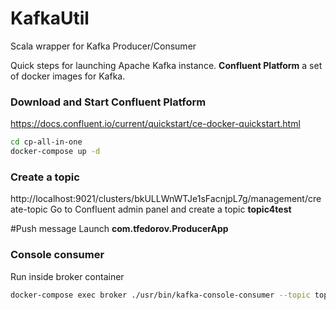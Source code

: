 # KafkaUtil
Scala wrapper for Kafka Producer/Consumer

Quick steps for launching Apache Kafka instance. **Confluent Platform** a set of docker images for Kafka.

###  Download and Start Confluent Platform
https://docs.confluent.io/current/quickstart/ce-docker-quickstart.html

```sh
cd cp-all-in-one
docker-compose up -d
```
### Create a topic
http://localhost:9021/clusters/bkULLWnWTJe1sFacnjpL7g/management/create-topic
Go to Confluent admin panel and create a topic **topic4test**

#Push message
Launch **com.tfedorov.ProducerApp**

### Console consumer
Run inside broker container
```sh
docker-compose exec broker ./usr/bin/kafka-console-consumer --topic topic4test --bootstrap-server :9092
```
